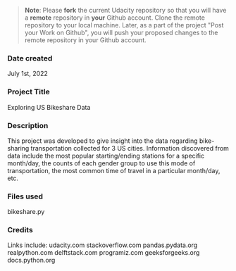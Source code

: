 >**Note**: Please **fork** the current Udacity repository so that you will have a **remote** repository in **your** Github account. Clone the remote repository to your local machine. Later, as a part of the project "Post your Work on Github", you will push your proposed changes to the remote repository in your Github account.

### Date created
July 1st, 2022

### Project Title
Exploring US Bikeshare Data 

### Description
This project was developed to give insight into the data regarding bike-sharing transportation collected for 3 US cities. Information discovered from data include the most popular starting/ending stations for a specific month/day, the counts of each gender group to use this mode of transportation, the most common time of travel in a particular month/day, etc.

### Files used
bikeshare.py

### Credits
Links include:
udacity.com
stackoverflow.com
pandas.pydata.org
realpython.com
delftstack.com
programiz.com
geeksforgeeks.org
docs.python.org

